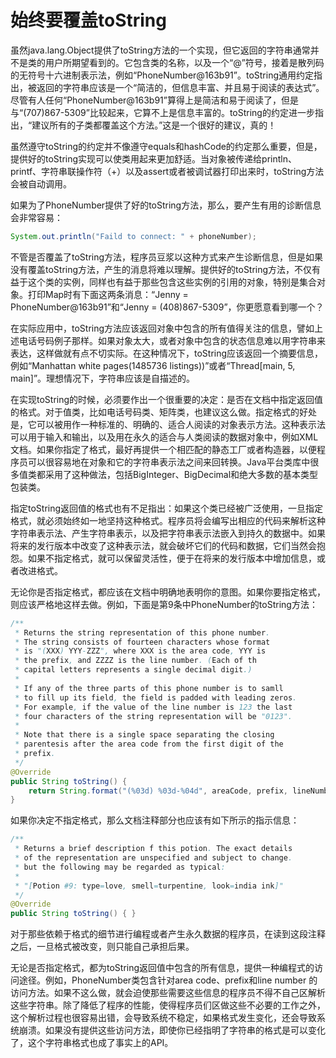# 始终要覆盖toString
虽然java.lang.Object提供了toString方法的一个实现，但它返回的字符串通常并不是类的用户所期望看到的。它包含类的名称，以及一个“@”符号，接着是散列码的无符号十六进制表示法，例如“PhoneNumber@163b91”。toString通用约定指出，被返回的字符串应该是一个“简洁的，但信息丰富、并且易于阅读的表达式”。尽管有人任何“PhoneNumber@163b91”算得上是简洁和易于阅读了，但是与“(707)867-5309”比较起来，它算不上是信息丰富的。toString的约定进一步指出，“建议所有的子类都覆盖这个方法。”这是一个很好的建议，真的！

虽然遵守toString的约定并不像遵守equals和hashCode的约定那么重要，但是，提供好的toString实现可以使类用起来更加舒适。当对象被传递给println、printf、字符串联操作符（+）以及assert或者被调试器打印出来时，toString方法会被自动调用。

如果为了PhoneNumber提供了好的toString方法，那么，要产生有用的诊断信息会非常容易：
```java
System.out.println("Faild to connect: " + phoneNumber);
```

不管是否覆盖了toString方法，程序员豆浆以这种方式来产生诊断信息，但是如果没有覆盖toString方法，产生的消息将难以理解。提供好的toString方法，不仅有益于这个类的实例，同样也有益于那些包含这些实例的引用的对象，特别是集合对象。打印Map时有下面这两条消息：“Jenny = PhoneNumber@163b91”和“Jenny = (408)867-5309”，你更愿意看到哪一个？

在实际应用中，toString方法应该返回对象中包含的所有值得关注的信息，譬如上述电话号码例子那样。如果对象太大，或者对象中包含的状态信息难以用字符串来表达，这样做就有点不切实际。在这种情况下，toString应该返回一个摘要信息，例如“Manhattan white pages(1485736 listings))”或者“Thread[main, 5, main]”。理想情况下，字符串应该是自描述的。

在实现toString的时候，必须要作出一个很重要的决定：是否在文档中指定返回值的格式。对于值类，比如电话号码类、矩阵类，也建议这么做。指定格式的好处是，它可以被用作一种标准的、明确的、适合人阅读的对象表示方法。这种表示法可以用于输入和输出，以及用在永久的适合与人类阅读的数据对象中，例如XML文档。如果你指定了格式，最好再提供一个相匹配的静态工厂或者构造器，以便程序员可以很容易地在对象和它的字符串表示法之间来回转换。Java平台类库中很多值类都采用了这种做法，包括BigInteger、BigDecimal和绝大多数的基本类型包装类。

指定toString返回值的格式也有不足指出：如果这个类已经被广泛使用，一旦指定格式，就必须始终如一地坚持这种格式。程序员将会编写出相应的代码来解析这种字符串表示法、产生字符串表示，以及把字符串表示法嵌入到持久的数据中。如果将来的发行版本中改变了这种表示法，就会破坏它们的代码和数据，它们当然会抱怨。如果不指定格式，就可以保留灵活性，便于在将来的发行版本中增加信息，或者改进格式。

无论你是否指定格式，都应该在文档中明确地表明你的意图。如果你要指定格式，则应该严格地这样去做。例如，下面是第9条中PhoneNumber的toString方法：
```java
/** 
 * Returns the string representation of this phone number.
 * The string consists of fourteen characters whose format
 * is "(XXX) YYY-ZZZ", where XXX is the area code, YYY is
 * the prefix, and ZZZZ is the line number. (Each of th
 * capital letters represents a single decimal digit.)
 * 
 * If any of the three parts of this phone number is to samll
 * to fill up its field, the field is padded with leading zeros.
 * For example, if the value of the line number is 123 the last
 * four characters of the string representation will be "0123".
 *
 * Note that there is a single space separating the closing
 * parentesis after the area code from the first digit of the 
 * prefix.
 */
@Override 
public String toString() {
	return String.format("(%03d) %03d-%04d", areaCode, prefix, lineNumber);
}
```

如果你决定不指定格式，那么文档注释部分也应该有如下所示的指示信息：
```java
/** 
 * Returns a brief description f this potion. The exact details
 * of the representation are unspecified and subject to change.
 * but the following may be regarded as typical:
 *
 * "[Potion #9: type=love, smell=turpentine, look=india ink]"
 */
@Override
public String toString() { }
```

对于那些依赖于格式的细节进行编程或者产生永久数据的程序员，在读到这段注释之后，一旦格式被改变，则只能自己承担后果。

无论是否指定格式，都为toString返回值中包含的所有信息，提供一种编程式的访问途径。例如，PhoneNumber类包含针对area code、prefix和line number 的访问方法。如果不这么做，就会迫使那些需要这些信息的程序员不得不自己区解析这些字符串。除了降低了程序的性能，使得程序员们区做这些不必要的工作之外，这个解析过程也很容易出错，会导致系统不稳定，如果格式发生变化，还会导致系统崩溃。如果没有提供这些访问方法，即使你已经指明了字符串的格式是可以变化了，这个字符串格式也成了事实上的API。
